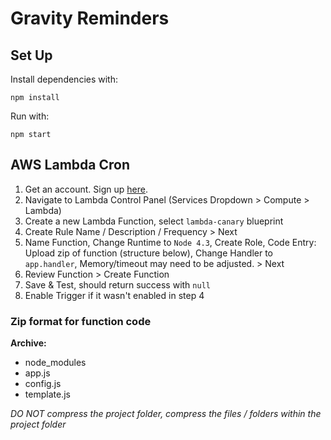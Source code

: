 # Gravity Reminders

## Set Up
Install dependencies with: 
```
npm install
```

Run with:
```
npm start
```

## AWS Lambda Cron
1. Get an account. Sign up [here](https://aws.amazon.com/).
2. Navigate to Lambda Control Panel (Services Dropdown > Compute > Lambda)
3. Create a new Lambda Function, select `lambda-canary` blueprint
4. Create Rule Name / Description / Frequency > Next
5. Name Function, Change Runtime to `Node 4.3`, Create Role, Code Entry: Upload zip of function (structure below), Change Handler to `app.handler`, Memory/timeout may need to be adjusted. > Next
6. Review Function > Create Function 
7. Save & Test, should return success with `null`
8. Enable Trigger if it wasn't enabled in step 4

### Zip format for function code 
**Archive:**
- node_modules 
- app.js
- config.js
- template.js 

*DO NOT compress the project folder, compress the files / folders within the project folder*